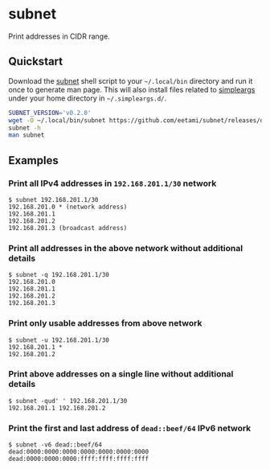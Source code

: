 # subnet

Print addresses in CIDR range.

## Quickstart

Download the [subnet](https://github.com/eetami/subnet/releases/latest) shell script
to your `~/.local/bin` directory and run it once to generate man page. This will also
install files related to [simpleargs](https://github.com/laurivan/simpleargs) under
your home directory in `~/.simpleargs.d/`.

```bash
SUBNET_VERSION='v0.2.0'
wget -O ~/.local/bin/subnet https://github.com/eetami/subnet/releases/download/${SUBNET_VERSION}/subnet
subnet -h
man subnet
```

## Examples

### Print all IPv4 addresses in `192.168.201.1/30` network

```console
$ subnet 192.168.201.1/30
192.168.201.0 * (network address)
192.168.201.1
192.168.201.2
192.168.201.3 (broadcast address)
```

### Print all addresses in the above network without additional details

```console
$ subnet -q 192.168.201.1/30
192.168.201.0
192.168.201.1
192.168.201.2
192.168.201.3
```

### Print only usable addresses from above network

```console
$ subnet -u 192.168.201.1/30
192.168.201.1 *
192.168.201.2
```

### Print above addresses on a single line without additional details

```console
$ subnet -qud' ' 192.168.201.1/30
192.168.201.1 192.168.201.2
```

### Print the first and last address of `dead::beef/64` IPv6 network

```console
$ subnet -v6 dead::beef/64
dead:0000:0000:0000:0000:0000:0000:0000
dead:0000:0000:0000:ffff:ffff:ffff:ffff
```
